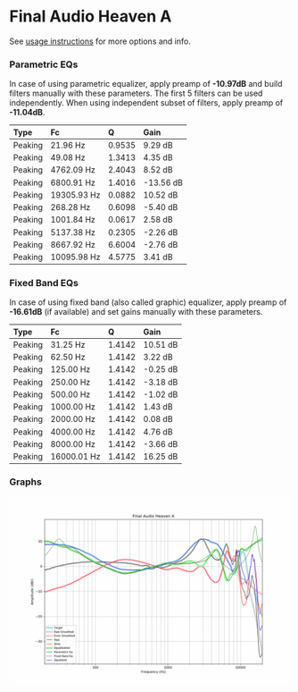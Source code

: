 # Final Audio Heaven A
See [usage instructions](https://github.com/jaakkopasanen/AutoEq#usage) for more options and info.

### Parametric EQs
In case of using parametric equalizer, apply preamp of **-10.97dB** and build filters manually
with these parameters. The first 5 filters can be used independently.
When using independent subset of filters, apply preamp of **-11.04dB**.

| Type    | Fc          |      Q | Gain      |
|:--------|:------------|:-------|:----------|
| Peaking | 21.96 Hz    | 0.9535 | 9.29 dB   |
| Peaking | 49.08 Hz    | 1.3413 | 4.35 dB   |
| Peaking | 4762.09 Hz  | 2.4043 | 8.52 dB   |
| Peaking | 6800.91 Hz  | 1.4016 | -13.56 dB |
| Peaking | 19305.93 Hz | 0.0882 | 10.52 dB  |
| Peaking | 268.28 Hz   | 0.6098 | -5.40 dB  |
| Peaking | 1001.84 Hz  | 0.0617 | 2.58 dB   |
| Peaking | 5137.38 Hz  | 0.2305 | -2.26 dB  |
| Peaking | 8667.92 Hz  | 6.6004 | -2.76 dB  |
| Peaking | 10095.98 Hz | 4.5775 | 3.41 dB   |

### Fixed Band EQs
In case of using fixed band (also called graphic) equalizer, apply preamp of **-16.61dB**
(if available) and set gains manually with these parameters.

| Type    | Fc          |      Q | Gain     |
|:--------|:------------|:-------|:---------|
| Peaking | 31.25 Hz    | 1.4142 | 10.51 dB |
| Peaking | 62.50 Hz    | 1.4142 | 3.22 dB  |
| Peaking | 125.00 Hz   | 1.4142 | -0.25 dB |
| Peaking | 250.00 Hz   | 1.4142 | -3.18 dB |
| Peaking | 500.00 Hz   | 1.4142 | -1.02 dB |
| Peaking | 1000.00 Hz  | 1.4142 | 1.43 dB  |
| Peaking | 2000.00 Hz  | 1.4142 | 0.08 dB  |
| Peaking | 4000.00 Hz  | 1.4142 | 4.76 dB  |
| Peaking | 8000.00 Hz  | 1.4142 | -3.66 dB |
| Peaking | 16000.01 Hz | 1.4142 | 16.25 dB |

### Graphs
![](./Final%20Audio%20Heaven%20A.png)